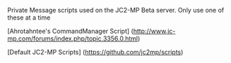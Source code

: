 Private Message scripts used on the JC2-MP Beta server. Only use one of these at a time

[Ahrotahntee's CommandManager Script] (http://www.jc-mp.com/forums/index.php/topic,3356.0.html)

[Default JC2-MP Scripts] (https://github.com/jc2mp/scripts)